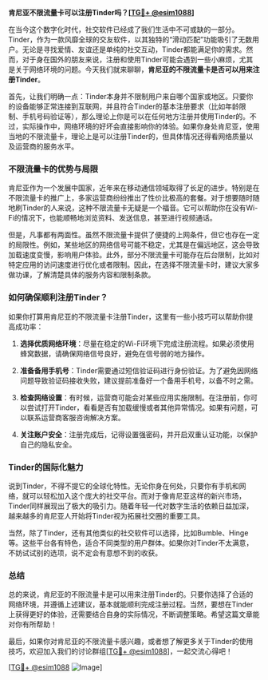 **肯尼亚不限流量卡可以注册Tinder吗？[[TG💪+ @esim1088](https://t.me/s/esim1088)]**

在当今这个数字化时代，社交软件已经成了我们生活中不可或缺的一部分。Tinder，作为一款风靡全球的交友软件，以其独特的“滑动匹配”功能吸引了无数用户。无论是寻找爱情、友谊还是单纯的社交互动，Tinder都能满足你的需求。然而，对于身在国外的朋友来说，注册和使用Tinder可能会遇到一些小麻烦，尤其是关于网络环境的问题。今天我们就来聊聊，**肯尼亚的不限流量卡是否可以用来注册Tinder**。

首先，让我们明确一点：Tinder本身并不限制用户来自哪个国家或地区。只要你的设备能够正常连接到互联网，并且符合Tinder的基本注册要求（比如年龄限制、手机号码验证等），那么理论上你是可以在任何地方注册并使用Tinder的。不过，实际操作中，网络环境的好坏会直接影响你的体验。如果你身处肯尼亚，使用当地的不限流量卡，理论上是可以注册Tinder的，但具体情况还得看网络质量以及运营商的服务水平。

### 不限流量卡的优势与局限

肯尼亚作为一个发展中国家，近年来在移动通信领域取得了长足的进步。特别是在不限流量卡的推广上，多家运营商纷纷推出了性价比极高的套餐。对于想要随时随地刷Tinder的人来说，这种不限流量卡无疑是一个福音。它可以帮助你在没有Wi-Fi的情况下，也能顺畅地浏览资料、发送信息，甚至进行视频通话。

但是，凡事都有两面性。虽然不限流量卡提供了便捷的上网条件，但它也存在一定的局限性。例如，某些地区的网络信号可能不稳定，尤其是在偏远地区，这会导致加载速度变慢，影响用户体验。此外，部分不限流量卡可能存在后台限制，比如对特定应用的访问速度进行优化或者限制。因此，在选择不限流量卡时，建议大家多做功课，了解清楚具体的服务内容和限制条款。

### 如何确保顺利注册Tinder？

如果你打算用肯尼亚的不限流量卡注册Tinder，这里有一些小技巧可以帮助你提高成功率：

1. **选择优质网络环境**：尽量在稳定的Wi-Fi环境下完成注册流程。如果必须使用蜂窝数据，请确保网络信号良好，避免在信号弱的地方操作。
   
2. **准备备用手机号**：Tinder需要通过短信验证码进行身份验证。为了避免因网络问题导致验证码接收失败，建议提前准备好一个备用手机号，以备不时之需。

3. **检查网络设置**：有时候，运营商可能会对某些应用实施限制。在注册前，你可以尝试打开Tinder，看看是否有加载缓慢或者其他异常情况。如果有问题，可以联系运营商客服咨询解决方案。

4. **关注账户安全**：注册完成后，记得设置强密码，并开启双重认证功能，以保护自己的隐私安全。

### Tinder的国际化魅力

说到Tinder，不得不提它的全球化特性。无论你身在何处，只要你有手机和网络，就可以轻松加入这个庞大的社交平台。而对于像肯尼亚这样的新兴市场，Tinder同样展现出了极大的吸引力。随着年轻一代对数字生活的依赖日益加深，越来越多的肯尼亚人开始将Tinder视为拓展社交圈的重要工具。

当然，除了Tinder，还有其他类似的社交软件可以选择，比如Bumble、Hinge等。这些平台各有特色，适合不同类型的用户群体。如果你对Tinder不太满意，不妨试试别的选项，说不定会有意想不到的收获。

### 总结

总的来说，肯尼亚的不限流量卡是可以用来注册Tinder的。只要你选择了合适的网络环境，并遵循上述建议，基本就能顺利完成注册过程。当然，要想在Tinder上获得更好的体验，还需要结合自身的实际情况，不断调整策略。希望这篇文章能对你有所帮助！

最后，如果你对肯尼亚的不限流量卡感兴趣，或者想了解更多关于Tinder的使用技巧，欢迎加入我们的讨论群组[[TG💪+ @esim1088](https://t.me/s/esim1088)]，一起交流心得吧！

[[TG💪+ @esim1088](https://t.me/s/esim1088) ![Image](https://i.postimg.cc/4NQfJmqS/Snipaste-2025-05-13-00-14-12.png)]